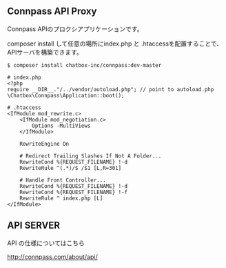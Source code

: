 ## Connpass API Proxy

Connpass APIのプロクシアプリケーションです。

composer install して任意の場所にindex.php と .htaccessを配置することで、
APIサーバを構築できます。

````
$ composer install chatbox-inc/connpass:dev-master
````



````
# index.php
<?php
require __DIR__."/../vendor/autoload.php"; // point to autoload.php
\Chatbox\Connpass\Application::boot();
````


````
# .htaccess
<IfModule mod_rewrite.c>
    <IfModule mod_negotiation.c>
        Options -MultiViews
    </IfModule>

    RewriteEngine On

    # Redirect Trailing Slashes If Not A Folder...
    RewriteCond %{REQUEST_FILENAME} !-d
    RewriteRule ^(.*)/$ /$1 [L,R=301]

    # Handle Front Controller...
    RewriteCond %{REQUEST_FILENAME} !-d
    RewriteCond %{REQUEST_FILENAME} !-f
    RewriteRule ^ index.php [L]
</IfModule>
````


## API SERVER

API の仕様についてはこちら

http://connpass.com/about/api/



